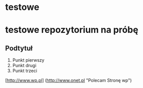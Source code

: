 testowe
=======

# testowe repozytorium na próbę

## Podtytuł

1. Punkt pierwszy
2. Punkt drugi
3. Punkt trzeci

[http://www.wp.pl] (http://www.onet.pl "Polecam Stronę wp")
